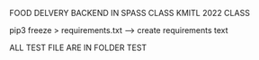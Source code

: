FOOD DELVERY BACKEND IN SPASS CLASS KMITL 2022 CLASS

pip3 freeze > requirements.txt --> create requirements text

ALL TEST FILE ARE IN FOLDER TEST
